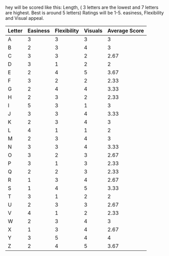 hey will be scored like this:
Length, ( 3 letters are the lowest and 7 letters are highest. Best is around 5 letters)
Ratings will be 1-5. easiness, Flexibility and Visual appeal. 

| Letter | Easiness | Flexibility | Visuals | Average Score |
| ------ | -------- | ----------- | ------- | ------------- |
| A      | 3        | 3           | 3       | 3             |
| B      | 2        | 3           | 4       | 3             |
| C      | 3        | 3           | 2       | 2.67          |
| D      | 3        | 1           | 2       | 2             |
| E      | 2        | 4           | 5       | 3.67          |
| F      | 3        | 2           | 2       | 2.33          |
| G      | 2        | 4           | 4       | 3.33          |
| H      | 2        | 3           | 2       | 2.33          |
| I      | 5        | 3           | 1       | 3             |
| J      | 3        | 3           | 4       | 3.33          |
| K      | 2        | 3           | 4       | 3             |
| L      | 4        | 1           | 1       | 2             |
| M      | 2        | 3           | 4       | 3             |
| N      | 3        | 3           | 4       | 3.33          |
| O      | 3        | 2           | 3       | 2.67          |
| P      | 3        | 1           | 3       | 2.33          |
| Q      | 2        | 2           | 3       | 2.33          |
| R      | 1        | 3           | 4       | 2.67          |
| S      | 1        | 4           | 5       | 3.33          |
| T      | 3        | 1           | 2       | 2             |
| U      | 2        | 3           | 3       | 2.67          |
| V      | 4        | 1           | 2       | 2.33          |
| W      | 2        | 3           | 4       | 3             |
| X      | 1        | 3           | 4       | 2.67          |
| Y      | 3        | 5           | 4       | 4             |
| Z      | 2        | 4           | 5       | 3.67          |


